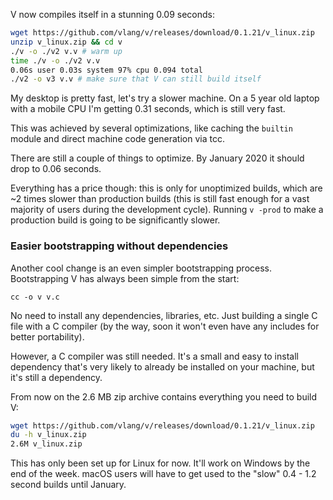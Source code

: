 V now compiles itself in a stunning 0.09 seconds:


```bash
wget https://github.com/vlang/v/releases/download/0.1.21/v_linux.zip
unzip v_linux.zip && cd v
./v -o ./v2 v.v # warm up
time ./v -o ./v2 v.v
0.06s user 0.03s system 97% cpu 0.094 total
./v2 -o v3 v.v # make sure that V can still build itself
```

My desktop is pretty fast, let's try a slower machine. On a 5 year old laptop with a mobile CPU I'm getting 0.31 seconds, which is still very fast.

This was achieved by several optimizations, like caching the `builtin` module and direct machine code generation via tcc. 


There are still a couple of things to optimize. By January 2020 it should drop to 0.06 seconds.

Everything has a price though: this is only for unoptimized builds, which are ~2 times slower than production builds (this is still fast enough for a vast majority of users during the development cycle). Running `v -prod` to make a production build is going to be significantly slower.

### Easier bootstrapping without dependencies

Another cool change is an even simpler bootstrapping process. Bootstrapping V has always been simple from the start:

```
cc -o v v.c
```

No need to install any dependencies, libraries, etc. Just building a single C file with a C compiler (by the way, soon it won't even have any includes for better portability).

However, a C compiler was still needed. It's a small and easy to install dependency that's very likely to already be installed on your machine, but it's still a dependency.

From now on the 2.6 MB zip archive contains everything you need to build V:

```bash
wget https://github.com/vlang/v/releases/download/0.1.21/v_linux.zip
du -h v_linux.zip
2.6M v_linux.zip
```

This has only been set up for Linux for now. It'll work on Windows by the end of the week. macOS users will have to get used to the "slow" 0.4 - 1.2 second builds until January.
